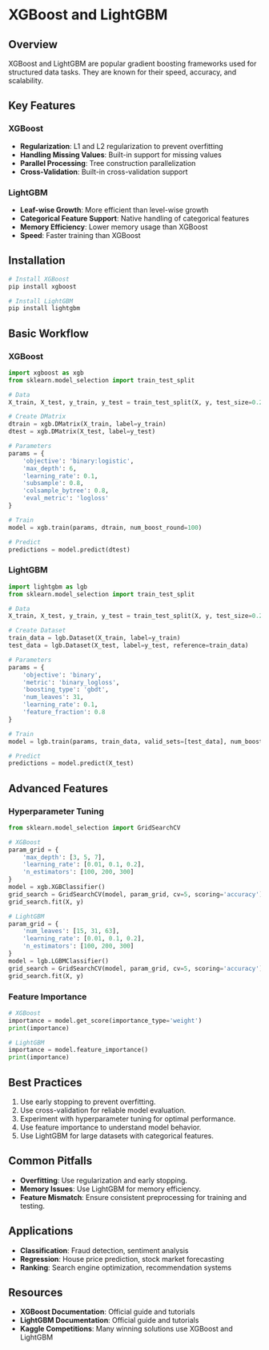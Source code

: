 # XGBoost and LightGBM

## Overview
XGBoost and LightGBM are popular gradient boosting frameworks used for structured data tasks. They are known for their speed, accuracy, and scalability.

## Key Features

### XGBoost
- **Regularization**: L1 and L2 regularization to prevent overfitting
- **Handling Missing Values**: Built-in support for missing values
- **Parallel Processing**: Tree construction parallelization
- **Cross-Validation**: Built-in cross-validation support

### LightGBM
- **Leaf-wise Growth**: More efficient than level-wise growth
- **Categorical Feature Support**: Native handling of categorical features
- **Memory Efficiency**: Lower memory usage than XGBoost
- **Speed**: Faster training than XGBoost

## Installation
```bash
# Install XGBoost
pip install xgboost

# Install LightGBM
pip install lightgbm
```

## Basic Workflow

### XGBoost
```python
import xgboost as xgb
from sklearn.model_selection import train_test_split

# Data
X_train, X_test, y_train, y_test = train_test_split(X, y, test_size=0.2, random_state=42)

# Create DMatrix
dtrain = xgb.DMatrix(X_train, label=y_train)
dtest = xgb.DMatrix(X_test, label=y_test)

# Parameters
params = {
    'objective': 'binary:logistic',
    'max_depth': 6,
    'learning_rate': 0.1,
    'subsample': 0.8,
    'colsample_bytree': 0.8,
    'eval_metric': 'logloss'
}

# Train
model = xgb.train(params, dtrain, num_boost_round=100)

# Predict
predictions = model.predict(dtest)
```

### LightGBM
```python
import lightgbm as lgb
from sklearn.model_selection import train_test_split

# Data
X_train, X_test, y_train, y_test = train_test_split(X, y, test_size=0.2, random_state=42)

# Create Dataset
train_data = lgb.Dataset(X_train, label=y_train)
test_data = lgb.Dataset(X_test, label=y_test, reference=train_data)

# Parameters
params = {
    'objective': 'binary',
    'metric': 'binary_logloss',
    'boosting_type': 'gbdt',
    'num_leaves': 31,
    'learning_rate': 0.1,
    'feature_fraction': 0.8
}

# Train
model = lgb.train(params, train_data, valid_sets=[test_data], num_boost_round=100)

# Predict
predictions = model.predict(X_test)
```

## Advanced Features

### Hyperparameter Tuning
```python
from sklearn.model_selection import GridSearchCV

# XGBoost
param_grid = {
    'max_depth': [3, 5, 7],
    'learning_rate': [0.01, 0.1, 0.2],
    'n_estimators': [100, 200, 300]
}
model = xgb.XGBClassifier()
grid_search = GridSearchCV(model, param_grid, cv=5, scoring='accuracy')
grid_search.fit(X, y)

# LightGBM
param_grid = {
    'num_leaves': [15, 31, 63],
    'learning_rate': [0.01, 0.1, 0.2],
    'n_estimators': [100, 200, 300]
}
model = lgb.LGBMClassifier()
grid_search = GridSearchCV(model, param_grid, cv=5, scoring='accuracy')
grid_search.fit(X, y)
```

### Feature Importance
```python
# XGBoost
importance = model.get_score(importance_type='weight')
print(importance)

# LightGBM
importance = model.feature_importance()
print(importance)
```

## Best Practices
1. Use early stopping to prevent overfitting.
2. Use cross-validation for reliable model evaluation.
3. Experiment with hyperparameter tuning for optimal performance.
4. Use feature importance to understand model behavior.
5. Use LightGBM for large datasets with categorical features.

## Common Pitfalls
- **Overfitting**: Use regularization and early stopping.
- **Memory Issues**: Use LightGBM for memory efficiency.
- **Feature Mismatch**: Ensure consistent preprocessing for training and testing.

## Applications
- **Classification**: Fraud detection, sentiment analysis
- **Regression**: House price prediction, stock market forecasting
- **Ranking**: Search engine optimization, recommendation systems

## Resources
- **XGBoost Documentation**: Official guide and tutorials
- **LightGBM Documentation**: Official guide and tutorials
- **Kaggle Competitions**: Many winning solutions use XGBoost and LightGBM
